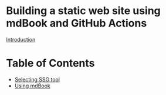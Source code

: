 # Building a static web site using mdBook and GitHub Actions

[Introduction](README.md)

# Table of Contents

- [Selecting SSG tool](selecting-ssg-tool.md)
- [Using mdBook](using-mdbook.md)
